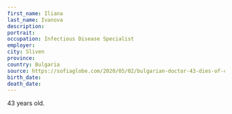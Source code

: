 ```yaml
---
first_name: Iliana
last_name: Ivanova
description: 
portrait: 
occupation: Infectious Disease Specialist
employer: 
city: Sliven
province: 
country: Bulgaria
source: https://sofiaglobe.com/2020/05/02/bulgarian-doctor-43-dies-of-covid-19/
birth_date: 
death_date: 
---
```


43 years old.